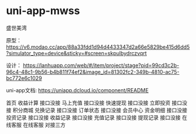 # uni-app-mwss
盛世美湾

原型：
https://v6.modao.cc/app/88a33fdd1d94d4433347d2a66e5829be415d6dd5?simulator_type=device&sticky=#screen=skpulbydrczvqrt

设计：
https://lanhuapp.com/web/#/item/project/stage?pid=99cd3c2b-96c4-48c1-9b56-b4b811f74ef2&image_id=81302fc2-349b-4810-ac75-bc772e6c1029

uni-app文档:
https://uniapp.dcloud.io/component/README

首页
  收益计算  接口没接
  马上充值  接口没接
  快速提现  接口没接
  立即投资  接口没接
积分商城
  兑换记录  接口没接
  订单状态  接口没接
会员中心
  资金明细  接口没接
  投资记录  接口没接
  收益记录  接口没接
  充值记录  接口没接
  提现记录  接口没接
在线客服
  在线客服  对接三方

